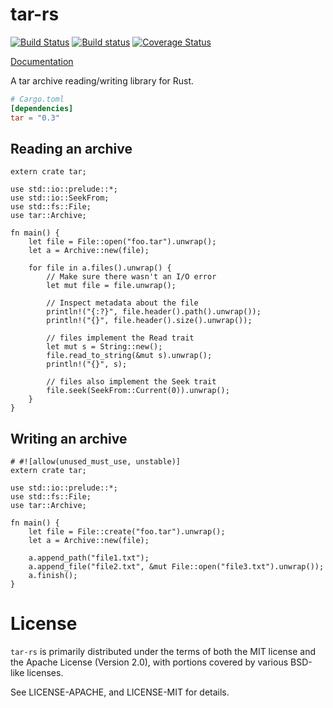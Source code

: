 # tar-rs

[![Build Status](https://travis-ci.org/alexcrichton/tar-rs.svg?branch=master)](https://travis-ci.org/alexcrichton/tar-rs)
[![Build status](https://ci.appveyor.com/api/projects/status/0udgokm2fc6ljorj?svg=true)](https://ci.appveyor.com/project/alexcrichton/tar-rs)
[![Coverage Status](https://coveralls.io/repos/alexcrichton/tar-rs/badge.svg?branch=master&service=github)](https://coveralls.io/github/alexcrichton/tar-rs?branch=master)

[Documentation](http://alexcrichton.com/tar-rs/tar/index.html)

A tar archive reading/writing library for Rust.

```toml
# Cargo.toml
[dependencies]
tar = "0.3"
```

## Reading an archive

```rust,no_run
extern crate tar;

use std::io::prelude::*;
use std::io::SeekFrom;
use std::fs::File;
use tar::Archive;

fn main() {
    let file = File::open("foo.tar").unwrap();
    let a = Archive::new(file);

    for file in a.files().unwrap() {
        // Make sure there wasn't an I/O error
        let mut file = file.unwrap();

        // Inspect metadata about the file
        println!("{:?}", file.header().path().unwrap());
        println!("{}", file.header().size().unwrap());

        // files implement the Read trait
        let mut s = String::new();
        file.read_to_string(&mut s).unwrap();
        println!("{}", s);

        // files also implement the Seek trait
        file.seek(SeekFrom::Current(0)).unwrap();
    }
}

```

## Writing an archive

```rust,no_run
# #![allow(unused_must_use, unstable)]
extern crate tar;

use std::io::prelude::*;
use std::fs::File;
use tar::Archive;

fn main() {
    let file = File::create("foo.tar").unwrap();
    let a = Archive::new(file);

    a.append_path("file1.txt");
    a.append_file("file2.txt", &mut File::open("file3.txt").unwrap());
    a.finish();
}
```

# License

`tar-rs` is primarily distributed under the terms of both the MIT license and
the Apache License (Version 2.0), with portions covered by various BSD-like
licenses.

See LICENSE-APACHE, and LICENSE-MIT for details.
